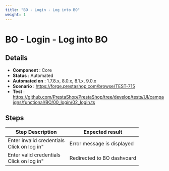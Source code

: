 ```yaml
---
title: "BO - Login - Log into BO"
weight: 1
---
```


# BO - Login - Log into BO
## Details
* **Component** : Core
* **Status** : Automated
* **Automated on** : 1.7.8.x, 8.0.x, 8.1.x, 9.0.x
* **Scenario** : https://forge.prestashop.com/browse/TEST-715
* **Test** : https://github.com/PrestaShop/PrestaShop/tree/develop/tests/UI/campaigns/functional/BO/00_login/02_login.ts

## Steps
| Step Description | Expected result |
| ----- | ----- |
| Enter invalid credentials<br>Click on log in" | Error message is displayed |
| Enter valid credentials<br>Click on log in" | Redirected to BO dashvoard |
